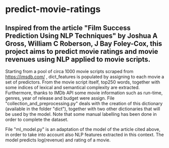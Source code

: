 # predict-movie-ratings
## Inspired from the article "Film Success Prediction Using NLP Techniques" by Joshua A Gross, William C Roberson, J Bay Foley-Cox, this project aims to predict movie ratings and movie revenues using NLP applied to movie scripts.

Starting from a pool of circa 1000 movie scripts scraped from https://imsdb.com/ , dict_features is populated by assigning to each movie a set of predictors. From the movie script itself, top250 words, together with some indices of lexical and semantical complexity are extracted. Furthermore, thanks to IMDb API some movie information such as run-time, genres, year of release and budget were assign. File "collection_and_preprocessing.py" deals with the creation of this dictionary (available in the folder "dict"), together with two other dictionaries that will be used by the model. 
Note that some manual labelling has been done in order to complete the dataset.

File "ml_model.py" is an adaptation of the model of the article cited above, in order to take into account also NLP features extracted in this context. 
The model predicts log(revenue) and rating of a movie. 
